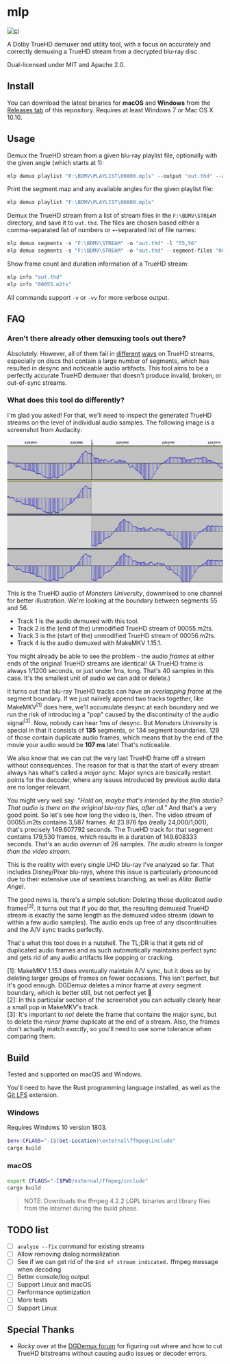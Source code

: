 # mlp

[![ci](https://github.com/domyd/mlp/workflows/ci/badge.svg?branch=master)](https://github.com/domyd/mlp/actions?query=workflow%3Aci)

A Dolby TrueHD demuxer and utility tool, with a focus on accurately and correctly demuxing a TrueHD stream from a decrypted blu-ray disc.

Dual-licensed under MIT and Apache 2.0.

## Install

You can download the latest binaries for **macOS** and **Windows** from the [Releases tab](https://github.com/domyd/mlp/releases) of this repository. Requires at least Windows 7 or Mac OS X 10.10.

## Usage

Demux the TrueHD stream from a given blu-ray playlist file, optionally with the given angle (which starts at 1):

```powershell
mlp demux playlist "F:\BDMV\PLAYLIST\00800.mpls" --output "out.thd" --angle 2
```

Print the segment map and any available angles for the given playlist file:

```powershell
mlp demux playlist "F:\BDMV\PLAYLIST\00800.mpls"
```

Demux the TrueHD stream from a list of stream files in the `F:\BDMV\STREAM` directory, and save it to `out.thd`. The files are chosen based either a comma-separated list of numbers or `+`-separated list of file names:

```powershell
mlp demux segments -s "F:\BDMV\STREAM" -o "out.thd" -l "55,56"
mlp demux segments -s "F:\BDMV\STREAM" -o "out.thd" --segment-files "00055.m2ts+00056.m2ts"
```

Show frame count and duration information of a TrueHD stream:

```powershell
mlp info "out.thd"
mlp info "00055.m2ts"
```

All commands support `-v` or `-vv` for more verbose output.

## FAQ

### Aren't there already other demuxing tools out there?

Absolutely. However, all of them fail in [different](https://www.makemkv.com/forum/viewtopic.php?f=6&t=21513&p=84453#p84453) [ways](http://rationalqm.us/board/viewtopic.php?p=10841#p10841) on TrueHD streams, especially on discs that contain a large number of segments, which has resulted in desync and noticeable audio artifacts. This tool aims to be a perfectly accurate TrueHD demuxer that doesn't produce invalid, broken, or out-of-sync streams.

### What does this tool do differently?

I'm glad you asked! For that, we'll need to inspect the generated TrueHD streams on the level of individual audio samples. The following image is a screenshot from Audacity:

![](docs/explained.png)

This is the TrueHD audio of *Monsters University*, downmixed to one channel for better illustration. We're looking at the boundary between segments 55 and 56.

* Track 1 is the audio demuxed with this tool.
* Track 2 is the (end of the) unmodified TrueHD stream of 00055.m2ts.
* Track 3 is the (start of the) unmodified TrueHD stream of 00056.m2ts.
* Track 4 is the audio demuxed with MakeMKV 1.15.1.

You might already be able to see the problem - the audio *frames* at either ends of the original TrueHD streams are identical! (A TrueHD frame is always 1/1200 seconds, or just under 1ms, long. That's 40 samples in this case. It's the smallest unit of audio we can add or delete.)

It turns out that blu-ray TrueHD tracks can have an *overlapping frame* at the segment boundary.  If we just naïvely append two tracks together, like MakeMKV<sup>[1]</sup> does here, we'll accumulate desync at each boundary and we run the risk of introducing a "pop" caused by the discontinuity of the audio signal<sup>[2]</sup>. Now, nobody can hear 1ms of desync. But *Monsters University* is special in that it consists of **135** segments, or 134 segment boundaries. 129 of those contain duplicate audio frames, which means that by the end of the movie your audio would be **107 ms** late! That's noticeable.

We also know that we can cut the very last TrueHD frame off a stream without consequences. The reason for that is that the start of every stream always has what's called a *major sync*. Major syncs are basically restart points for the decoder, where any issues introduced by previous audio data are no longer relevant.

You might very well say: *"Hold on, maybe that's intended by the film studio? That audio is there on the original blu-ray files, after all."* And that's a very good point. So let's see how long the video is, then. The video stream of 00055.m2ts contains 3,587 frames. At 23.976 fps (really 24,000/1,001), that's precisely 149.607792 seconds. The TrueHD track for that segment contains 179,530 frames, which results in a duration of 149.608333 seconds. That's an audio *overrun* of 26 samples. *The audio stream is longer than the video stream.*

This is the reality with every single UHD blu-ray I've analyzed so far. That includes Disney/Pixar blu-rays, where this issue is particularly pronounced due to their extensive use of seamless branching, as well as *Alita: Battle Angel*.

The good news is, there's a simple solution: Deleting those duplicated audio frames<sup>[3]</sup>. It turns out that if you do that, the resulting demuxed TrueHD stream is exactly the same length as the demuxed video stream (down to within a few audio samples). The audio ends up free of any discontinuities and the A/V sync tracks perfectly.

That's what this tool does in a nutshell. The TL;DR is that it gets rid of duplicated audio frames and as such automatically maintains perfect sync and gets rid of any audio artifacts like popping or cracking.

[1]: MakeMKV 1.15.1 does eventually maintain A/V sync, but it does so by deleting larger groups of frames on fewer occasions. This isn't perfect, but it's good enough. DGDemux deletes a minor frame at *every* segment boundary, which is better still, but not perfect yet 🙂  
[2]: In this particular section of the screenshot you can actually clearly hear a small pop in MakeMKV's track.  
[3]: It's important to *not* delete the frame that contains the major sync, but to delete the *minor frame* duplicate at the end of a stream. Also, the frames don't actually match *exactly*, so you'll need to use some tolerance when comparing them.

## Build

Tested and supported on macOS and Windows.

You'll need to have the Rust programming language installed, as well as the [Git LFS](https://git-lfs.github.com/) extension.

### Windows

Requires Windows 10 version 1803.

```powershell
$env:CFLAGS="-I$(Get-Location)\external\ffmpeg\include"
cargo build
```

### macOS
```sh
export CFLAGS="-I$PWD/external/ffmpeg/include"
cargo build
```

> NOTE: Downloads the ffmpeg 4.2.2 LGPL binaries and library files from the internet during the build phase.

## TODO list

- [ ] `analyze --fix` command for existing streams
- [ ] Allow removing dialog normalization
- [ ] See if we can get rid of the `End of stream indicated.` ffmpeg message when decoding
- [ ] Better console/log output
- [ ] Support Linux and macOS
- [ ] Performance optimization
- [ ] More tests
- [ ] Support Linux

## Special Thanks

* *Rocky* over at the [DGDemux forum](http://rationalqm.us/board/viewforum.php?f=16) for figuring out where and how to cut TrueHD bitstreams without causing audio issues or decoder errors.
